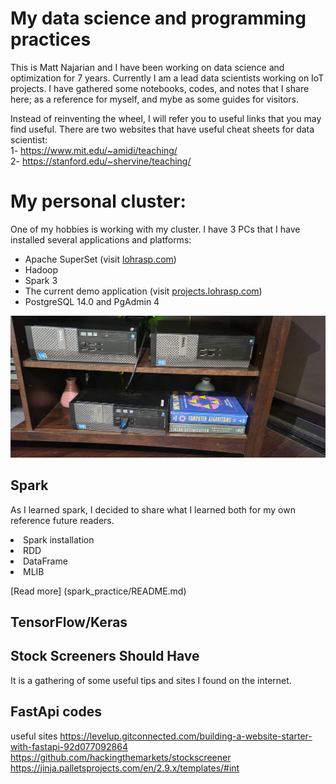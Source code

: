 # My data science and programming practices 

This is Matt Najarian and I have been working on data science and optimization for 7 years. Currently I am a lead data scientists working on IoT projects. 
I have gathered some notebooks, codes, and notes that I share here; as a reference for myself, and mybe as some guides for visitors.

Instead of reinventing the wheel, I will refer you to useful links that you may find useful. There are two websites that have useful cheat sheets for data scientist: </br>
1- https://www.mit.edu/~amidi/teaching/ </br>
2- https://stanford.edu/~shervine/teaching/

# My personal cluster:
One of my hobbies is working with my cluster. I have 3 PCs that I have installed several applications and platforms:
- Apache SuperSet (visit [lohrasp.com](http://lohrasp.com/))
- Hadoop
- Spark 3
- The current demo application (visit [projects.lohrasp.com](http://projects.lohrasp.com/login/))
- PostgreSQL 14.0 and PgAdmin 4

![plot](./media/home_cluster_m_najarian.jpg)

## Spark
As I learned spark, I decided to share what I learned both for my own reference future readers.
<li>Spark installation
<li>RDD
<li>DataFrame
<li>MLIB
</br>



[Read more] (spark_practice/README.md)



## TensorFlow/Keras


## Stock Screeners Should Have
It is a gathering of some useful tips and sites I found on the internet. 


## FastApi codes


useful sites 
https://levelup.gitconnected.com/building-a-website-starter-with-fastapi-92d077092864
https://github.com/hackingthemarkets/stockscreener
https://jinja.palletsprojects.com/en/2.9.x/templates/#int
